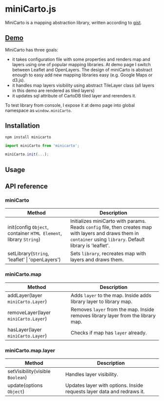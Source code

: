 # miniCarto.js

MiniCarto is a mapping abstraction library, written according to [gist](https://gist.github.com/jimartincorral/d936859eaa09db025b9b7e89176a8ffb).
## [Demo](https://ggolikov.github.io/minicartojs)

MiniCarto has three goals:
- it takes configuration file with some properties and renders map and layers using one of popular mapping libraries. At demo page I switch between Leaflet and OpenLayers. The design of miniCarto is abstract enough to easy add new mapping libraries easy (e.g. Google Maps or d3.js). 
- it handles map layers visibility using abstract TileLayer class (all layers in this demo are rendered as tiled layers)
- it updates sql attribute of CartoDB tiled layer and rerenders it.

To test library from console, I expose it at demo page into global namespace as `window.miniCarto`.

## Installation
```
npm install minicarto
```

```javascript
import miniCarto from 'minicarto';

miniCarto.init(...);
```

## Usage

## API reference

### miniCarto

Method|Description
------|-------
init(config `Object`, container `HTML Element`, library `String`)|Initializes miniCarto with params. Reads `config` file, then creates map with layers and draws them in `container` using `library`. Default library is 'leaflet'.
setLibrary(`String`, 'leaflet' \| 'openLayers')|Sets `library`, recreates map with layers and draws them.

### miniCarto.map

Method|Description
------|-------
addLayer(layer `miniCarto.Layer`)| Adds `layer` to the map. Inside adds library layer to library map.
removeLayer(layer `miniCarto.Layer`)| Removes `layer` from the map. Inside removes library layer from the library map.
hasLayer(layer `miniCarto.Layer`)| Checks if map has `layer` already.

### miniCarto.map.layer

Method|Description
------|-------
setVisibility(visible `Boolean`)| Handles layer visibility. 
update(options `Object`)| Updates layer with options. Inside requests layer data and redraws it.
